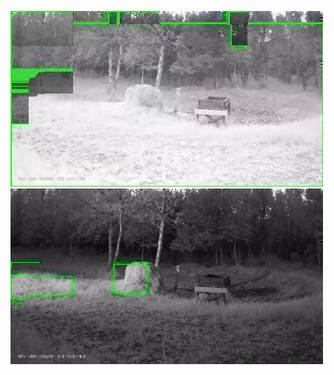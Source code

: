![20200530-231444-234449](in/20200530/20200530-231444-234449_0_.jpg)
![20200530-234454-000004](in/20200530/20200530-234454-000004_0_.jpg)
